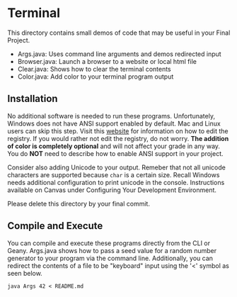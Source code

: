 # Terminal 

This directory contains small demos of code that may be useful in your Final Project.
- Args.java: Uses command line arguments and demos redirected input
- Browser.java: Launch a browser to a website or local html file
- Clear.java: Shows how to clear the terminal contents
- Color.java: Add color to your terminal program output

## Installation
No additional software is needed to run these programs. Unfortunately, Windows does not have ANSI support enabled by default. Mac and Linux users can skip this step.
Visit this [website](https://superuser.com/questions/413073/windows-console-with-ansi-colors-handling) for information on how to edit the registry. 
If you would rather not edit the registry, do not worry. **The addition of color is completely optional** and will not affect your grade in any way. 
You do **NOT** need to describe how to enable ANSI support in your project.

Consider also adding Unicode to your output. Remeber that not all unicode characters are supported because `char` is a certain size. Recall Windows needs 
additional configuration to print unicode in the console. Instructions available on Canvas under Configuring Your Development Environment.

Please delete this directory by your final commit.

## Compile and Execute
You can compile and execute these programs directly from the CLI or Geany. Args.java shows how to pass a seed value for a random number generator to
your program via the command line. Additionally, you can redirect the contents of a file to be "keyboard" input using the '<' symbol as seen below.

`java Args 42 < README.md`
